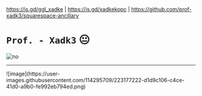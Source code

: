 https://is.gd/ggl_xadke | https://is.gd/xadkekopc | https://github.com/prof-xadk3/squarespace-ancillary

# `Prof. - Xadk3` 😐

<img src="https://i.postimg.cc/XqbfDwgN/18.png" alt="no" /> </img>

<hr />
![image](https://user-images.githubusercontent.com/114295709/223177222-d1d9c106-c4ce-41d0-a9b0-fe992eb794ed.png)
